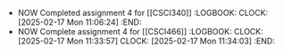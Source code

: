 - NOW Completed assignment 4 for [[CSCI340]]
  :LOGBOOK:
  CLOCK: [2025-02-17 Mon 11:06:24]
  :END:
- NOW Complete assignment 4 for [[CSCI466]]
  :LOGBOOK:
  CLOCK: [2025-02-17 Mon 11:33:57]
  CLOCK: [2025-02-17 Mon 11:34:03]
  :END: